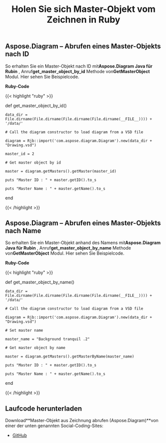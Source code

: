 ﻿---
title: Holen Sie sich Master-Objekt vom Zeichnen in Ruby
type: docs
weight: 20
url: /de/java/get-master-object-from-drawing-in-ruby/
---
## **Aspose.Diagram – Abrufen eines Master-Objekts nach ID**
 So erhalten Sie ein Master-Objekt nach ID mit**Aspose.Diagram Java für Rubin** , Anruf**get_master_object_by_id** Methode von**GetMasterObject** Modul. Hier sehen Sie Beispielcode.

**Ruby-Code**

{{< highlight "ruby" >}}

 def get_master_object_by_id()

    data_dir = File.dirname(File.dirname(File.dirname(File.dirname(__FILE__)))) + '/data/'

    # Call the diagram constructor to load diagram from a VSD file

    diagram = Rjb::import('com.aspose.diagram.Diagram').new(data_dir + "Drawing.vsd")

    master_id = 2

    # Get master object by id

    master = diagram.getMasters().getMaster(master_id)

    puts "Master ID : " + master.getID().to_s

    puts "Master Name : " + master.getName().to_s

end

{{< /highlight >}}
## **Aspose.Diagram – Abrufen eines Master-Objekts nach Name**
 So erhalten Sie ein Master-Objekt anhand des Namens mit**Aspose.Diagram Java für Rubin** , Anruf**get_master_object_by_name** Methode von**GetMasterObject** Modul. Hier sehen Sie Beispielcode.

**Ruby-Code**

{{< highlight "ruby" >}}

 def get_master_object_by_name()

    data_dir = File.dirname(File.dirname(File.dirname(File.dirname(__FILE__)))) + '/data/'

    # Call the diagram constructor to load diagram from a VSD file

    diagram = Rjb::import('com.aspose.diagram.Diagram').new(data_dir + "Drawing.vsd")

    # Set master name

    master_name = "Background tranquil .2"

    # Get master object by name

    master = diagram.getMasters().getMasterByName(master_name)

    puts "Master ID : " + master.getID().to_s

    puts "Master Name : " + master.getName().to_s

end

{{< /highlight >}}
## **Laufcode herunterladen**
 Download**Master-Objekt aus Zeichnung abrufen (Aspose.Diagram)**von einer der unten genannten Social-Coding-Sites:

- [GitHub](https://github.com/asposediagram/Aspose.Diagram-for-Java/blob/master/Plugins/Aspose_Diagram_Java_for_Ruby/lib/asposediagramjava/Masters/getmasterobject.rb)
